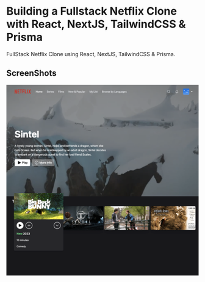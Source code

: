 # Building a Fullstack Netflix Clone with React, NextJS, TailwindCSS & Prisma

FullStack Netflix Clone using React, NextJS, TailwindCSS & Prisma.

## ScreenShots
![ScreenshotNew](https://github.com/Alexander-Sobolev/Netflix-Clone/blob/main/public/images/readme.png)
